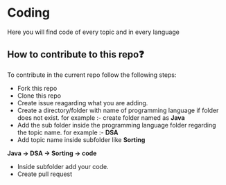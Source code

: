 # Coding
Here you will find code of every topic and in every language

## How to contribute to this repo❓

To contribute in the current repo follow the following steps:

- Fork this repo 
- Clone this repo
- Create issue reagarding what you are adding.
- Create a directory/folder with name of programming language if folder does not exist.
for example :- create folder named as **Java**
- Add the sub folder inside the programming language folder regarding the topic name.
for example :- **DSA**
- Add topic name inside subfolder like **Sorting**

**Java -> DSA -> Sorting -> code**
- Inside subfolder add your code.
- Create pull request


